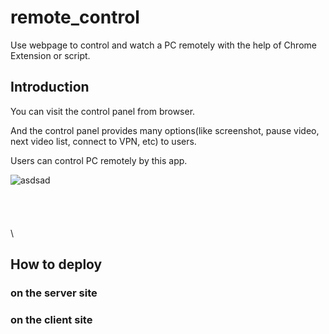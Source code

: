 # remote_control
Use webpage to control and watch a PC remotely with the help of Chrome Extension or script.

## Introduction
You can visit the control panel from browser.  

And the control panel provides many options(like screenshot, pause video, next video list, connect to VPN, etc) to users.  

Users can control PC remotely by this app.  

![asdsad](https://i.imgur.com/BLGGzRt.png)
\
\
\
\
\
\
## How to deploy

### on the server site


### on the client site
